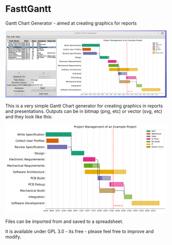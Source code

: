 # FasttGantt
Gantt Chart Generator - aimed at creating graphics for reports

![Screenshot of FasttGantt](docs/pics/screenshot.png "Screenshot of FasttGantt")

This is a very simple Gantt Chart generator for creating graphics in reports and presentations.  Outputs can be in bitmap (png, etc) or vector (svg, etc) and they look like this:

![Exported Gantt Chart](docs/pics/example.png "Exported Gantt Chart")

Files can be imported from and saved to a spreadsheet.

It is available under GPL 3.0 - its free - please feel free to improve and modify.